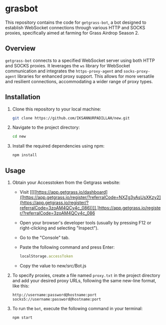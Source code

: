 # grasbot

This repository contains the code for `getgrass-bot`, a bot designed to establish WebSocket connections through various HTTP and SOCKS proxies, specifically aimed at farming for Grass Airdrop Season 2.

## Overview

`getgrass-bot` connects to a specified WebSocket server using both HTTP and SOCKS proxies. It leverages the `ws` library for WebSocket communication and integrates the `https-proxy-agent` and `socks-proxy-agent` libraries for enhanced proxy support. This allows for more versatile and resilient connections, accommodating a wider range of proxy types.

## Installation

1. Clone this repository to your local machine:

   ```bash
   git clone https://github.com/IKSANNURPADILLAH/new.git
   ```

2. Navigate to the project directory:

   ```bash
   cd new
   ```

3. Install the required dependencies using npm:

   ```bash
   npm install
   ```

## Usage

1. Obtain your Accesstoken from the Getgrass website:

   - Visit [[[[https://app.getgrass.io/dashboard]([https://app.getgrass.io/register/?referralCode=NXZg3yAsUsXKzy2](https://app.getgrass.io/register/?referralCode=3zoAM4QCy4c_086))]].]https://app.getgrass.io/register/?referralCode=3zoAM4QCy4c_086
   - Open your browser's developer tools (usually by pressing F12 or right-clicking and selecting "Inspect").
   - Go to the "Console" tab.
   - Paste the following command and press Enter:

     ```javascript
     localStorage.accessToken
     ```

   - Copy the value to new/src/Bot.js


2. To specify proxies, create a file named `proxy.txt` in the project directory and add your desired proxy URLs, following the same new-line format, like this:

   ```text
   http://username:password@hostname:port
   socks5://username:password@hostname:port
   ```

4. To run the `bot`, execute the following command in your terminal:

   ```bash
   npm start
   ```
